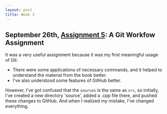 ```yaml
---
layout: post
title: Week 3
---
```



## September 26th, [Assignment 5](http://www.compsci.hunter.cuny.edu/~sweiss/course_materials/cs_ossd/assignments/assignment_05_git_workflow.pdf): A Git Workfow Assignment

It was a very useful assignment because it was my first meaningful usage of Git:
* There were some applications of necessary commands, and it helped to understand the material from the book better.
* I've also understood some features of GitHub better.

However, I've got confused that the `sources` is the same as `src`, so initially, I've created a new directory 'source\', added a .cpp file there, and pushed these changes to GitHub. And when I realized my mistake, I've changed everything.

